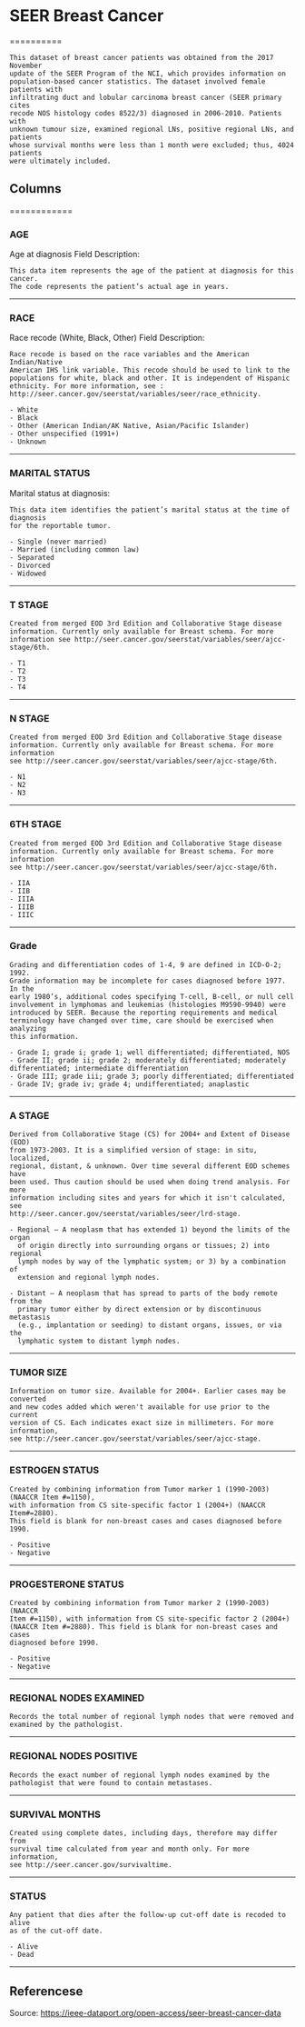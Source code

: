 # SEER Breast Cancer
==========

    This dataset of breast cancer patients was obtained from the 2017 November
    update of the SEER Program of the NCI, which provides information on
    population-based cancer statistics. The dataset involved female patients with
    infiltrating duct and lobular carcinoma breast cancer (SEER primary cites
    recode NOS histology codes 8522/3) diagnosed in 2006-2010. Patients with
    unknown tumour size, examined regional LNs, positive regional LNs, and patients
    whose survival months were less than 1 month were excluded; thus, 4024 patients
    were ultimately included.


## Columns
============

### AGE

Age at diagnosis Field Description: 

    This data item represents the age of the patient at diagnosis for this cancer.
    The code represents the patient’s actual age in years.

--- 

### RACE

Race recode (White, Black, Other) Field Description: 

    Race recode is based on the race variables and the American Indian/Native
    American IHS link variable. This recode should be used to link to the
    populations for white, black and other. It is independent of Hispanic
    ethnicity. For more information, see :
    http://seer.cancer.gov/seerstat/variables/seer/race_ethnicity.

    - White
    - Black
    - Other (American Indian/AK Native, Asian/Pacific Islander)
    - Other unspecified (1991+)
    - Unknown
 

--- 

### MARITAL STATUS

Marital status at diagnosis:

    This data item identifies the patient’s marital status at the time of diagnosis
    for the reportable tumor.

    - Single (never married)
    - Married (including common law)
    - Separated
    - Divorced
    - Widowed


--- 

### T STAGE

    Created from merged EOD 3rd Edition and Collaborative Stage disease
    information. Currently only available for Breast schema. For more
    information see http://seer.cancer.gov/seerstat/variables/seer/ajcc-stage/6th.

    - T1
    - T2
    - T3
    - T4

--- 

### N STAGE

    Created from merged EOD 3rd Edition and Collaborative Stage disease
    information. Currently only available for Breast schema. For more information
    see http://seer.cancer.gov/seerstat/variables/seer/ajcc-stage/6th.

    - N1
    - N2
    - N3

---

### 6TH STAGE

    Created from merged EOD 3rd Edition and Collaborative Stage disease
    information. Currently only available for Breast schema. For more information
    see http://seer.cancer.gov/seerstat/variables/seer/ajcc-stage/6th.

    - IIA
    - IIB
    - IIIA
    - IIIB
    - IIIC

--- 

### Grade 

    Grading and differentiation codes of 1-4, 9 are defined in ICD-O-2; 1992.
    Grade information may be incomplete for cases diagnosed before 1977. In the
    early 1980’s, additional codes specifying T-cell, B-cell, or null cell
    involvement in lymphomas and leukemias (histologies M9590-9940) were
    introduced by SEER. Because the reporting requirements and medical
    terminology have changed over time, care should be exercised when analyzing
    this information.

    - Grade I; grade i; grade 1; well differentiated; differentiated, NOS
    - Grade II; grade ii; grade 2; moderately differentiated; moderately differentiated; intermediate differentiation
    - Grade III; grade iii; grade 3; poorly differentiated; differentiated
    - Grade IV; grade iv; grade 4; undifferentiated; anaplastic

--- 

### A STAGE

    Derived from Collaborative Stage (CS) for 2004+ and Extent of Disease (EOD)
    from 1973-2003. It is a simplified version of stage: in situ, localized,
    regional, distant, & unknown. Over time several different EOD schemes have
    been used. Thus caution should be used when doing trend analysis. For more
    information including sites and years for which it isn't calculated, see
    http://seer.cancer.gov/seerstat/variables/seer/lrd-stage.

    - Regional — A neoplasm that has extended 1) beyond the limits of the organ
      of origin directly into surrounding organs or tissues; 2) into regional
      lymph nodes by way of the lymphatic system; or 3) by a combination of
      extension and regional lymph nodes.

    - Distant — A neoplasm that has spread to parts of the body remote from the
      primary tumor either by direct extension or by discontinuous metastasis
      (e.g., implantation or seeding) to distant organs, issues, or via the
      lymphatic system to distant lymph nodes.

--- 

### TUMOR SIZE

    Information on tumor size. Available for 2004+. Earlier cases may be converted
    and new codes added which weren't available for use prior to the current
    version of CS. Each indicates exact size in millimeters. For more information,
    see http://seer.cancer.gov/seerstat/variables/seer/ajcc-stage.

--- 

### ESTROGEN STATUS

    Created by combining information from Tumor marker 1 (1990-2003) (NAACCR Item #=1150), 
    with information from CS site-specific factor 1 (2004+) (NAACCR Item#=2880). 
    This field is blank for non-breast cases and cases diagnosed before 1990.

    - Positive
    - Negative

--- 

### PROGESTERONE STATUS

    Created by combining information from Tumor marker 2 (1990-2003) (NAACCR
    Item #=1150), with information from CS site-specific factor 2 (2004+)
    (NAACCR Item #=2880). This field is blank for non-breast cases and cases
    diagnosed before 1990.

    - Positive
    - Negative

--- 

### REGIONAL NODES EXAMINED

    Records the total number of regional lymph nodes that were removed and
    examined by the pathologist.

--- 

### REGIONAL NODES POSITIVE

    Records the exact number of regional lymph nodes examined by the
    pathologist that were found to contain metastases.

--- 

### SURVIVAL MONTHS

    Created using complete dates, including days, therefore may differ from
    survival time calculated from year and month only. For more information,
    see http://seer.cancer.gov/survivaltime.

--- 

### STATUS

    Any patient that dies after the follow-up cut-off date is recoded to alive
    as of the cut-off date.

    - Alive
    - Dead

---

## Referencese
Source: https://ieee-dataport.org/open-access/seer-breast-cancer-data
